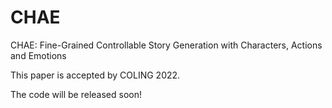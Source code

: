 # CHAE
CHAE: Fine-Grained Controllable Story Generation with Characters, Actions and Emotions

This paper is accepted by COLING 2022.

The code will be released soon!


